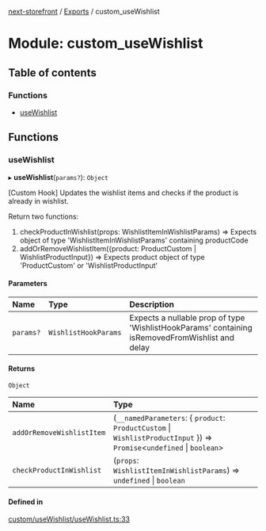 [next-storefront](../README.md) / [Exports](../modules.md) / custom_useWishlist

# Module: custom_useWishlist

## Table of contents

### Functions

- [useWishlist](custom_useWishlist.md#usewishlist)

## Functions

### useWishlist

▸ **useWishlist**(`params?`): `Object`

[Custom Hook] Updates the wishlist items and checks if the product is already in wishlist.

Return two functions:

1. checkProductInWishlist(props: WishlistItemInWishlistParams) => Expects object of type 'WishlistItemInWishlistParams' containing productCode
2. addOrRemoveWishlistItem({product: ProductCustom | WishlistProductInput}) => Expects product object of type 'ProductCustom' or 'WishlistProductInput'

#### Parameters

| Name      | Type                 | Description                                                                                     |
| :-------- | :------------------- | :---------------------------------------------------------------------------------------------- |
| `params?` | `WishlistHookParams` | Expects a nullable prop of type 'WishlistHookParams' containing isRemovedFromWishlist and delay |

#### Returns

`Object`

| Name                      | Type                                                                                                                    |
| :------------------------ | :---------------------------------------------------------------------------------------------------------------------- |
| `addOrRemoveWishlistItem` | (`__namedParameters`: { `product`: `ProductCustom` \| `WishlistProductInput` }) => `Promise`<`undefined` \| `boolean`\> |
| `checkProductInWishlist`  | (`props`: `WishlistItemInWishlistParams`) => `undefined` \| `boolean`                                                   |

#### Defined in

[custom/useWishlist/useWishlist.ts:33](https://github.com/KiboSoftware/nextjs-storefront/blob/2f9709d/hooks/custom/useWishlist/useWishlist.ts#L33)

